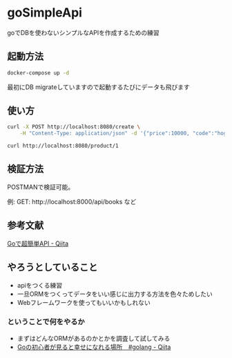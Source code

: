 # goSimpleApi

goでDBを使わないシンプルなAPIを作成するための練習

## 起動方法

```bash
docker-compose up -d
```

最初にDB migrateしていますので起動するたびにデータも飛びます

## 使い方

```bash
curl -X POST http://localhost:8080/create \
    -H "Content-Type: application/json" -d '{"price":10000, "code":"hoge"}'
```

```bash
curl http://localhost:8080/product/1
```



## 検証方法

POSTMANで検証可能。

例: GET: http://localhost:8000/api/books など

## 参考文献

[Goで超簡単API \- Qiita](https://qiita.com/k-penguin-sato/items/8088b69304ee7e8f70be)

## やろうとしていること

- apiをつくる練習
- 一旦ORMをつくってデータをいい感じに出力する方法を色々ためしたい
- Webフレームワークを使ってもいいかもしれない

### ということで何をやるか

- まずはどんなORMがあるのかとかを調査して試してみる
- [Goの初心者が見ると幸せになれる場所　#golang - Qiita](https://qiita.com/tenntenn/items/0e33a4959250d1a55045)
